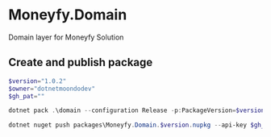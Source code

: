 # Moneyfy.Domain
Domain layer for Moneyfy Solution

## Create and publish package
```powershell
$version="1.0.2"
$owner="dotnetmoondodev"
$gh_pat=""

dotnet pack .\domain --configuration Release -p:PackageVersion=$version -p:RepositoryUrl=https://github.com/$owner/Moneyfy.Domain -o packages

dotnet nuget push packages\Moneyfy.Domain.$version.nupkg --api-key $gh_pat --source "github"
```